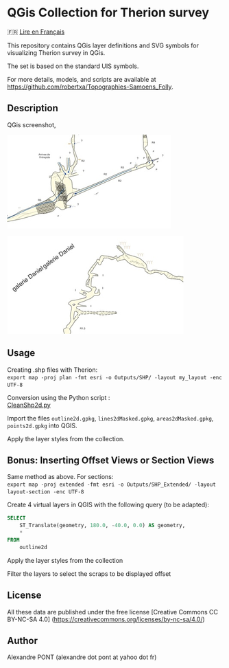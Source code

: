 QGis Collection for Therion survey
==================================

🇫🇷 [Lire en Français](./README.md)

This repository contains QGis layer definitions and SVG symbols for visualizing Therion survey in QGis.

The set is based on the standard UIS symbols.

For more details, models, and scripts are available at https://github.com/robertxa/Topographies-Samoens_Folly.

Description
-----------

QGis screenshot,

![Screenshot 1](./screenshot/screenshot_01.jpg)
  
![Screenshot 2](./screenshot/screenshot_02.jpg)

Usage
-----

Creating .shp files with Therion:  
`export map -proj plan -fmt esri -o Outputs/SHP/ -layout my_layout -enc UTF-8`

Conversion using the Python script :  
[CleanShp2d.py](https://github.com/robertxa/Topographies-Samoens_Folly/blob/master/Samoens-GIS/Scripts/CleanShp2d.py)

Import the files `outline2d.gpkg`, `lines2dMasked.gpkg`, `areas2dMasked.gpkg`, `points2d.gpkg` into QGIS.

Apply the layer styles from the collection.


Bonus: Inserting Offset Views or Section Views
----------------------------------------------

Same method as above. For sections:  
`export map -proj extended -fmt esri -o Outputs/SHP_Extended/ -layout layout-section -enc UTF-8`

Create 4 virtual layers in QGIS with the following query (to be adapted):  
```sql
SELECT 
    ST_Translate(geometry, 180.0, -40.0, 0.0) AS geometry,
    *
FROM 
    outline2d
```

Apply the layer styles from the collection

Filter the layers to select the scraps to be displayed offset


License
-------

All these data are published under the free license
[Creative Commons CC BY-NC-SA 4.0] (https://creativecommons.org/licenses/by-nc-sa/4.0/)


Author
------

Alexandre PONT (alexandre dot pont at yahoo dot fr)
